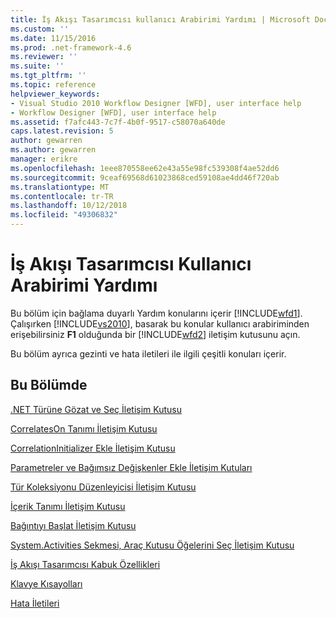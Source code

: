 ```yaml
---
title: İş Akışı Tasarımcısı kullanıcı Arabirimi Yardımı | Microsoft Docs
ms.custom: ''
ms.date: 11/15/2016
ms.prod: .net-framework-4.6
ms.reviewer: ''
ms.suite: ''
ms.tgt_pltfrm: ''
ms.topic: reference
helpviewer_keywords:
- Visual Studio 2010 Workflow Designer [WFD], user interface help
- Workflow Designer [WFD], user interface help
ms.assetid: f7afc443-7c7f-4b0f-9517-c58070a640de
caps.latest.revision: 5
author: gewarren
ms.author: gewarren
manager: erikre
ms.openlocfilehash: 1eee870558ee62e43a55e98fc539308f4ae52dd6
ms.sourcegitcommit: 9ceaf69568d61023868ced59108ae4dd46f720ab
ms.translationtype: MT
ms.contentlocale: tr-TR
ms.lasthandoff: 10/12/2018
ms.locfileid: "49306832"
---
```

# <a name="workflow-designer-ui-help"></a>İş Akışı Tasarımcısı Kullanıcı Arabirimi Yardımı
Bu bölüm için bağlama duyarlı Yardım konularını içerir [!INCLUDE[wfd1](../includes/wfd1-md.md)]. Çalışırken [!INCLUDE[vs2010](../includes/vs2010-md.md)], basarak bu konular kullanıcı arabiriminden erişebilirsiniz **F1** olduğunda bir [!INCLUDE[wfd2](../includes/wfd2-md.md)] iletişim kutusunu açın.  
  
 Bu bölüm ayrıca gezinti ve hata iletileri ile ilgili çeşitli konuları içerir.  
  
## <a name="in-this-section"></a>Bu Bölümde  
 [.NET Türüne Gözat ve Seç İletişim Kutusu](../workflow-designer/browse-and-select-a-dotnet-type-dialog-box.md)  
  
 [CorrelatesOn Tanımı İletişim Kutusu](../workflow-designer/correlateson-definition-dialog-box.md)  
  
 [CorrelationInitializer Ekle İletişim Kutusu](../workflow-designer/add-correlationinitializers-dialog-box.md)  
  
 [Parametreler ve Bağımsız Değişkenler Ekle İletişim Kutuları](../workflow-designer/add-parameters-and-add-arguments-dialog-boxes.md)  
  
 [Tür Koleksiyonu Düzenleyicisi İletişim Kutusu](../workflow-designer/type-collection-editor-dialog-box.md)  
  
 [İçerik Tanımı İletişim Kutusu](../workflow-designer/content-definition-dialog-box.md)  
  
 [Bağıntıyı Başlat İletişim Kutusu](../workflow-designer/initialize-correlation-dialog-box.md)  
  
 [System.Activities Sekmesi, Araç Kutusu Öğelerini Seç İletişim Kutusu](../workflow-designer/system-activities-tab-choose-toolbox-items-dialog-box.md)  
  
 [İş Akışı Tasarımcısı Kabuk Özellikleri](../workflow-designer/workflow-designer-shell-features.md)  
  
 [Klavye Kısayolları](../workflow-designer/keyboard-shortcuts-in-the-workflow-designer.md)  
  
 [Hata İletileri](../workflow-designer/error-messages-in-workflow-designer.md)